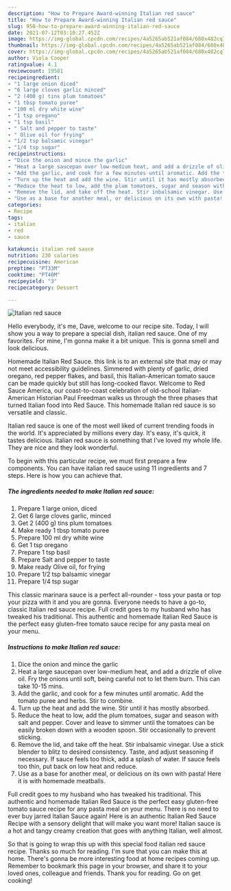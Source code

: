 ```yaml
---
description: "How to Prepare Award-winning Italian red sauce"
title: "How to Prepare Award-winning Italian red sauce"
slug: 950-how-to-prepare-award-winning-italian-red-sauce
date: 2021-07-12T03:10:27.452Z
image: https://img-global.cpcdn.com/recipes/4a5265ab521af084/680x482cq70/italian-red-sauce-recipe-main-photo.jpg
thumbnail: https://img-global.cpcdn.com/recipes/4a5265ab521af084/680x482cq70/italian-red-sauce-recipe-main-photo.jpg
cover: https://img-global.cpcdn.com/recipes/4a5265ab521af084/680x482cq70/italian-red-sauce-recipe-main-photo.jpg
author: Viola Cooper
ratingvalue: 4.1
reviewcount: 19581
recipeingredient:
- "1 large onion diced"
- "6 large cloves garlic minced"
- "2 (400 g) tins plum tomatoes"
- "1 tbsp tomato puree"
- "100 ml dry white wine"
- "1 tsp oregano"
- "1 tsp basil"
- " Salt and pepper to taste"
- " Olive oil for frying"
- "1/2 tsp balsamic vinegar"
- "1/4 tsp sugar"
recipeinstructions:
- "Dice the onion and mince the garlic"
- "Heat a large saucepan over low-medium heat, and add a drizzle of olive oil. Fry the onions until soft, being careful not to let them burn. This can take 10-15 mins."
- "Add the garlic, and cook for a few minutes until aromatic. Add the tomato puree and herbs. Stir to combine."
- "Turn up the heat and add the wine. Stir until it has mostly absorbed."
- "Reduce the heat to low, add the plum tomatoes, sugar and season with salt and pepper. Cover and leave to simmer until the tomatoes can be easily broken down with a wooden spoon. Stir occasionally to prevent sticking."
- "Remove the lid, and take off the heat. Stir inbalsamic vinegar. Use a stick blender to blitz to desired consistency. Taste, and adjust seasoning if necessary. If sauce feels too thick, add a splash of water. If sauce feels too thin, put back on low heat and reduce."
- "Use as a base for another meal, or delicious on its own with pasta! Here it is with homemade meatballs."
categories:
- Recipe
tags:
- italian
- red
- sauce

katakunci: italian red sauce 
nutrition: 230 calories
recipecuisine: American
preptime: "PT33M"
cooktime: "PT40M"
recipeyield: "3"
recipecategory: Dessert

---
```



![Italian red sauce](https://img-global.cpcdn.com/recipes/4a5265ab521af084/680x482cq70/italian-red-sauce-recipe-main-photo.jpg)

Hello everybody, it's me, Dave, welcome to our recipe site. Today, I will show you a way to prepare a special dish, italian red sauce. One of my favorites. For mine, I'm gonna make it a bit unique. This is gonna smell and look delicious.

Homemade Italian Red Sauce. this link is to an external site that may or may not meet accessibility guidelines. Simmered with plenty of garlic, dried oregano, red pepper flakes, and basil, this Italian-American tomato sauce can be made quickly but still has long-cooked flavor. Welcome to Red Sauce America, our coast-to-coast celebration of old-school Italian-American Historian Paul Freedman walks us through the three phases that turned Italian food into Red Sauce. This homemade Italian red sauce is so versatile and classic.

Italian red sauce is one of the most well liked of current trending foods in the world. It's appreciated by millions every day. It's easy, it's quick, it tastes delicious. Italian red sauce is something that I've loved my whole life. They are nice and they look wonderful.


To begin with this particular recipe, we must first prepare a few components. You can have italian red sauce using 11 ingredients and 7 steps. Here is how you can achieve that.

<!--inarticleads1-->

##### The ingredients needed to make Italian red sauce:

1. Prepare 1 large onion, diced
1. Get 6 large cloves garlic, minced
1. Get 2 (400 g) tins plum tomatoes
1. Make ready 1 tbsp tomato puree
1. Prepare 100 ml dry white wine
1. Get 1 tsp oregano
1. Prepare 1 tsp basil
1. Prepare  Salt and pepper to taste
1. Make ready  Olive oil, for frying
1. Prepare 1/2 tsp balsamic vinegar
1. Prepare 1/4 tsp sugar


This classic marinara sauce is a perfect all-rounder - toss your pasta or top your pizza with it and you are gonna. Everyone needs to have a go-to, classic Italian red sauce recipe. Full credit goes to my husband who has tweaked his traditional. This authentic and homemade Italian Red Sauce is the perfect easy gluten-free tomato sauce recipe for any pasta meal on your menu. 

<!--inarticleads2-->

##### Instructions to make Italian red sauce:

1. Dice the onion and mince the garlic
1. Heat a large saucepan over low-medium heat, and add a drizzle of olive oil. Fry the onions until soft, being careful not to let them burn. This can take 10-15 mins.
1. Add the garlic, and cook for a few minutes until aromatic. Add the tomato puree and herbs. Stir to combine.
1. Turn up the heat and add the wine. Stir until it has mostly absorbed.
1. Reduce the heat to low, add the plum tomatoes, sugar and season with salt and pepper. Cover and leave to simmer until the tomatoes can be easily broken down with a wooden spoon. Stir occasionally to prevent sticking.
1. Remove the lid, and take off the heat. Stir inbalsamic vinegar. Use a stick blender to blitz to desired consistency. Taste, and adjust seasoning if necessary. If sauce feels too thick, add a splash of water. If sauce feels too thin, put back on low heat and reduce.
1. Use as a base for another meal, or delicious on its own with pasta! Here it is with homemade meatballs.


Full credit goes to my husband who has tweaked his traditional. This authentic and homemade Italian Red Sauce is the perfect easy gluten-free tomato sauce recipe for any pasta meal on your menu. There is no need to ever buy jarred Italian Sauce again! Here is an authentic Italian Red Sauce Recipe with a sensory delight that will make you want more! Italian sauce is a hot and tangy creamy creation that goes with anything Italian, well almost. 

So that is going to wrap this up with this special food italian red sauce recipe. Thanks so much for reading. I'm sure that you can make this at home. There's gonna be more interesting food at home recipes coming up. Remember to bookmark this page in your browser, and share it to your loved ones, colleague and friends. Thank you for reading. Go on get cooking!
